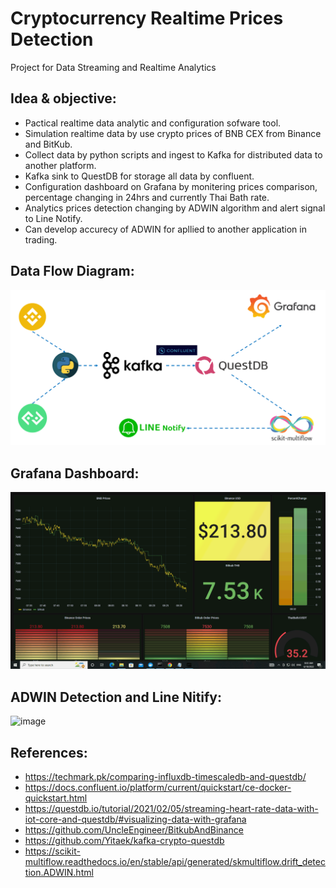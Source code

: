 # Cryptocurrency Realtime Prices Detection
Project for Data Streaming and Realtime Analytics

## Idea & objective:
* Pactical realtime data analytic and configuration sofware tool.
* Simulation realtime data by use crypto prices of BNB CEX from Binance and BitKub.
* Collect data by python scripts and ingest to Kafka for distributed data to another platform. 
* Kafka sink to QuestDB for storage all data by confluent.
* Configuration dashboard on Grafana by monitering prices comparison, percentage changing in 24hrs and currently Thai Bath rate. 
* Analytics prices detection changing by ADWIN algorithm and alert signal to Line Notify.
* Can develop accurecy of ADWIN for apllied to another application in trading.

## Data Flow Diagram:
![image](https://github.com/khwanck/Cryptocurrency_Realtime_Prices_Detection/blob/main/images/Data_Flow_Diagram.PNG)

## Grafana Dashboard:
![image](https://github.com/khwanck/Cryptocurrency_Realtime_Prices_Detection/blob/main/images/Grafana_Dashboard.gif)

## ADWIN Detection and Line Nitify:
![image](https://github.com/khwanck/Cryptocurrency_Realtime_Prices_Detection/blob/main/images/ADWIN_Alert.gif)

## References:
* https://techmark.pk/comparing-influxdb-timescaledb-and-questdb/
* https://docs.confluent.io/platform/current/quickstart/ce-docker-quickstart.html
* https://questdb.io/tutorial/2021/02/05/streaming-heart-rate-data-with-iot-core-and-questdb/#visualizing-data-with-grafana
* https://github.com/UncleEngineer/BitkubAndBinance
* https://github.com/Yitaek/kafka-crypto-questdb
* https://scikit-multiflow.readthedocs.io/en/stable/api/generated/skmultiflow.drift_detection.ADWIN.html


